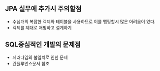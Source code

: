 ## JPA 실무에 추가시 주의할점
- 수십개의 복잡한 객체와 테이블을 사용하므로 이를 맵핑할시 많은 어려움이 있다.
- 객체를 제대로 매핑하고 설계하기

## SQL중심적인 개발의 문제점 
- 페러다임의 불일치로 인한 문제 
- 컨플루언스문서 참조 

